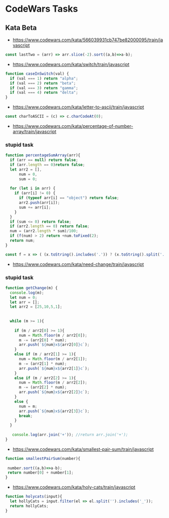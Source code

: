 # CodeWars Tasks
## Kata Beta
* https://www.codewars.com/kata/566039931cb747be82000095/train/javascript
```js
const lastTwo = (arr) => arr.slice(-2).sort((a,b)=>a-b);
```  
* https://www.codewars.com/kata/switch/train/javascript
```js
function caseInSwitch(val) {
  if (val === 1) return "alpha";
  if (val === 2) return "beta";
  if (val === 3) return "gamma";
  if (val === 4) return "delta"; 
}
```
* https://www.codewars.com/kata/letter-to-ascii/train/javascript
```js
const charToASCII = (c) => c.charCodeAt(0);
```
* https://www.codewars.com/kata/percentage-of-number-array/train/javascript 
### stupid task

```js
function percentageSumArray(arr){
  if (arr == null) return false;
  if (arr.length == 0)return false;
  let arr2 = [],
      num = 0,
      sum = 0;      
  
  for (let i in arr) {
    if (arr[i] != 0) {
      if (typeof arr[i] == "object") return false;
      arr2.push(arr[i]);
      sum += arr[i];
    }  
  }
  if (sum <= 0) return false;
  if (arr2.length == 0) return false;
  num = (arr2.length * sum)/100;
  if (f(num) > 2) return +num.toFixed(2);
  return num;
}

const f = x => ( (x.toString().includes('.')) ? (x.toString().split('.').pop().length) : (0) );
```
* https://www.codewars.com/kata/need-change/train/javascript
### stupid task
```js
function getChange(m) {
  console.log(m);
  let num = 0;
  let arr = [];
  let arr2 = [25,10,5,1];
  
  
  while (m >= 1){
    
    if (m / arr2[0] >= 1){
      num = Math.floor(m / arr2[0]);
      m -= (arr2[0] * num);
      arr.push(`${num}x${arr2[0]}c`);
    }
    else if (m / arr2[1] >= 1){
      num = Math.floor(m / arr2[1]);
      m -= (arr2[1] * num);
      arr.push(`${num}x${arr2[1]}c`);
    }
    else if (m / arr2[2] >= 1){
      num = Math.floor(m / arr2[2]);
      m -= (arr2[2] * num);
      arr.push(`${num}x${arr2[2]}c`);
    }
    else {
      num = m;
      arr.push(`${num}x${arr2[3]}c`);
      break;
    }  
  }
  
   console.log(arr.join('+')); //return arr.join('+');
}
```
* https://www.codewars.com/kata/smallest-pair-sum/train/javascript
```js
function smallestPairSum(number){
 
 number.sort((a,b)=>a-b);
 return number[0] + number[1];
}
```
* https://www.codewars.com/kata/holy-cats/train/javascript
```js
function holycats(input){
  let hollyCats = input.filter(el => el.split('').includes('_'));
  return hollyCats;
}
```
